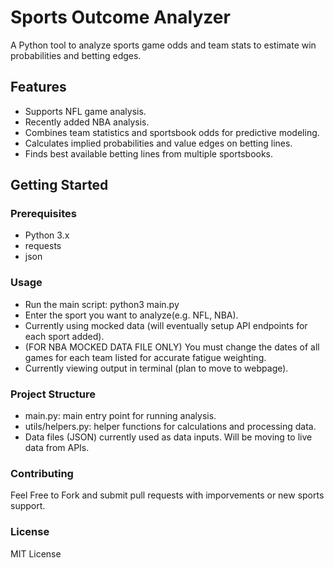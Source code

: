 # Sports Outcome Analyzer

A Python tool to analyze sports game odds and team stats to estimate win probabilities and betting edges.

## Features

- Supports NFL game analysis.
- Recently added NBA analysis.
- Combines team statistics and sportsbook odds for predictive modeling.
- Calculates implied probabilities and value edges on betting lines.
- Finds best available betting lines from multiple sportsbooks.

## Getting Started

### Prerequisites

- Python 3.x
- requests
- json

### Usage

- Run the main script:
python3 main.py
- Enter the sport you want to analyze(e.g. NFL, NBA).
- Currently using mocked data (will eventually setup API endpoints for each sport added).
- (FOR NBA MOCKED DATA FILE ONLY) You must change the dates of all games for each team listed for accurate fatigue weighting.
- Currently viewing output in terminal (plan to move to webpage).

### Project Structure 
- main.py: main entry point for running analysis.
- utils/helpers.py: helper functions for calculations and processing data.
- Data files (JSON) currently used as data inputs. Will be moving to live data from APIs.

### Contributing
Feel Free to Fork and submit pull requests with imporvements or new sports support.

### License
MIT License
